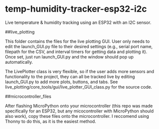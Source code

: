 # temp-humidity-tracker-esp32-i2c
Live temperature &amp; humidity tracking using an ESP32 with an I2C sensor.


##live_plotting

This folder contains the files for the live plotting GUI. User only needs to edit the launch_GUI.py file to their desired settings (e.g., serial port name, filepath for the CSV, and interval timers for getting data and plotting it). Once set, just run launch_GUI.py and the window should pop up automatically.

The LivePlotter class is very flexible, so if the user adds more sensors and functionality to the project, they can all be tracked live by editing launch_GUI.py to add more plots, buttons, and tabs. See live_plotting/core_tools/gui/live_plotter_GUI_class.py for the source code.

##microcontroller_files

After flashing MicroPython onto your microcontroller (this repo was made specifically for an ESP32, but any micocontroller with MicroPython should also work), copy these files onto the microcontroller. I reccomend using Thonny to do this, as it is the easiest method.
